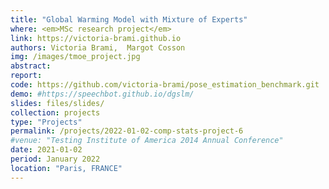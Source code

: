 ```yaml
---
title: "Global Warming Model with Mixture of Experts"
where: <em>MSc research project</em> 
link: https://victoria-brami.github.io
authors: Victoria Brami,  Margot Cosson
img: /images/tmoe_project.jpg
abstract: 
report: 
code: https://github.com/victoria-brami/pose_estimation_benchmark.git
demo: #https://speechbot.github.io/dgslm/
slides: files/slides/
collection: projects
type: "Projects"
permalink: /projects/2022-01-02-comp-stats-project-6
#venue: "Testing Institute of America 2014 Annual Conference"
date: 2021-01-02
period: January 2022
location: "Paris, FRANCE"
---
```


